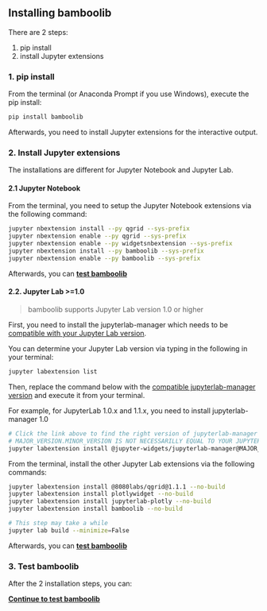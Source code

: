 ## Installing bamboolib

There are 2 steps:
1) pip install
2) install Jupyter extensions

### 1. pip install

From the terminal (or Anaconda Prompt if you use Windows), execute the pip install:
```bash
pip install bamboolib
```
Afterwards, you need to install Jupyter extensions for the interactive output.

### 2. Install Jupyter extensions

The installations are different for Jupyter Notebook and Jupyter Lab.

#### 2.1 Jupyter Notebook

From the terminal, you need to setup the Jupyter Notebook extensions via the following command:

```bash
jupyter nbextension install --py qgrid --sys-prefix
jupyter nbextension enable --py qgrid --sys-prefix
jupyter nbextension enable --py widgetsnbextension --sys-prefix
jupyter nbextension install --py bamboolib --sys-prefix
jupyter nbextension enable --py bamboolib --sys-prefix
```

Afterwards, you can __[test bamboolib](../bamboolib_test_run/without_virtual_environment.md#test-the-library)__


#### 2.2. Jupyter Lab >=1.0

> bamboolib supports Jupyter Lab version 1.0 or higher

First, you need to install the jupyterlab-manager which needs to be [compatible with your Jupyter Lab version](https://github.com/jupyter-widgets/ipywidgets/tree/master/packages/jupyterlab-manager#version-compatibility).

You can determine your Jupyter Lab version via typing in the following in your terminal:
```bash
jupyter labextension list
```

Then, replace the command below with the [compatible jupyterlab-manager version](https://github.com/jupyter-widgets/ipywidgets/tree/master/packages/jupyterlab-manager#version-compatibility) and execute it from your terminal.

For example, for JupyterLab 1.0.x and 1.1.x, you need to install jupyterlab-manager 1.0

```bash
# Click the link above to find the right version of jupyterlab-manager
# MAJOR_VERSION.MINOR_VERSION IS NOT NECESSARILLY EQUAL TO YOUR JUPYTERLAB VERSION
jupyter labextension install @jupyter-widgets/jupyterlab-manager@MAJOR_VERSION.MINOR_VERSION --no-build
```

From the terminal, install the other Jupyter Lab extensions via the following commands:

```bash
jupyter labextension install @8080labs/qgrid@1.1.1 --no-build
jupyter labextension install plotlywidget --no-build
jupyter labextension install jupyterlab-plotly --no-build
jupyter labextension install bamboolib --no-build

# This step may take a while
jupyter lab build --minimize=False
```

Afterwards, you can __[test bamboolib](https://github.com/tkrabel/bamboolib/blob/master/installation/bamboolib_test_run/without_virtual_environment.md#test-the-library)__


### 3. Test bamboolib

After the 2 installation steps, you can:


__[Continue to test bamboolib](https://github.com/tkrabel/bamboolib/blob/master/installation/bamboolib_test_run/without_virtual_environment.md#test-the-library)__
